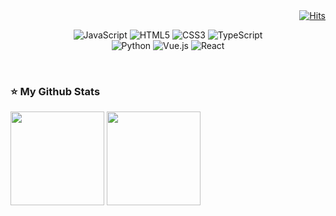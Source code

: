 <div align=right
     
[![Hits](https://hits.seeyoufarm.com/api/count/incr/badge.svg?url=https%3A%2F%2Fgithub.com%2Fseongjaee&count_bg=%23DD6387&title_bg=%23282A36&icon=&icon_color=%23E7E7E7&title=hits&edge_flat=false)](https://hits.seeyoufarm.com)
</div>


<div align=center>

 ![JavaScript](https://img.shields.io/badge/javascript-%23323330.svg?style=for-the-badge&logo=javascript&color=282A36)
 ![HTML5](https://img.shields.io/badge/html5-%23E34F26.svg?style=for-the-badge&logo=html5&color=282A36)
 ![CSS3](https://img.shields.io/badge/css3-%231572B6.svg?style=for-the-badge&logo=css3&color=282A36)
 ![TypeScript](https://img.shields.io/badge/typescript-%23007ACC.svg?style=for-the-badge&logo=typescript&color=282A36)</br>
 ![Python](https://img.shields.io/badge/python-3670A0?style=for-the-badge&logo=python&color=282A36)
 ![Vue.js](https://img.shields.io/badge/vuejs-%2335495e.svg?style=for-the-badge&logo=vuedotjs&color=282A36)
 ![React](https://img.shields.io/badge/react-%2320232a.svg?style=for-the-badge&logo=react&color=282A36)
</div>

</br>

### ⭐ My Github Stats
 <div>
     <img src="https://github-readme-stats.vercel.app/api?username=seongjaee&theme=dracula&show_icons=true&hide_title=true&disable_animations=true&hide=stars" height="150px"/>
     <img src="https://github-readme-stats.vercel.app/api/top-langs/?username=seongjaee&layout=compact&theme=dracula" height="150px"/>
 </div>
